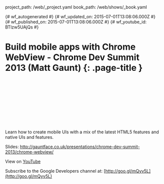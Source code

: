 project_path: /web/_project.yaml
book_path: /web/shows/_book.yaml

{# wf_autogenerated #}
{# wf_updated_on: 2015-07-01T13:08:06.000Z #}
{# wf_published_on: 2015-07-01T13:08:06.000Z #}
{# wf_youtube_id: BTlzw5UAjQs #}

# Build mobile apps with Chrome WebView - Chrome Dev Summit 2013 (Matt Gaunt) {: .page-title }


<div class="video-wrapper">
  <iframe class="devsite-embedded-youtube-video" data-video-id="BTlzw5UAjQs"
          data-autohide="1" data-showinfo="0" frameborder="0" allowfullscreen>
  </iframe>
</div>

Learn how to create mobile UIs with a mix of the latest HTML5 features and native UIs and features.

Slides: http://gauntface.co.uk/presentations/chrome-dev-summit-2013/chrome-webview/

View on [YouTube](https://youtu.be/BTlzw5UAjQs)

Subscribe to the Google Developers channel at: [http://goo.gl/mQyv5L](http://goo.gl/mQyv5L)
